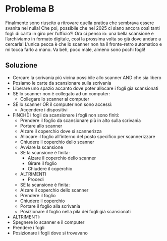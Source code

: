 # Problema B

Finalmente sono riuscito a ritrovare quella pratica che sembrava essere svanita nel nulla! Che poi, possibile che nel 2025 ci siano ancora così tanti fogli di carta in giro per l’ufficio?! Ora ci penso io: una bella scansione e l’archiviamo in formato digitale, così la prossima volta so già dove andare a cercarla! L’unica pecca è che lo scanner non ha il fronte-retro automatico e mi tocca farlo a mano. Va beh, poco male, almeno sono pochi fogli!

## Soluzione
- Cercare la scrivania più vicina possibile allo scanner AND che sia libero
- Posiamo le carte da scansionare sulla scrivania
- Liberare uno spazio accanto dove poter allocare i fogli gia scansionati
- SE lo scanner non è collegato ad un computer:
    - Collegare lo scanner al computer
- SE lo scanner OR il computer non sono accessi:
    - Accendere i dispositivi
- FINCHÈ i fogli da scansionare i fogli non sono finiti:
    - Prendere il foglio da scansionare più in alto sulla scrivania
    - Portare allo scanner
    - Alzare il coperchio dove si scannerizza
    - Allocare il foglio all'interno del posto specifico per scannerizzare
    - Chiudere il coperchio dello scanner
    - Avviare la scansione
    - SE la scansione è finita:
        - Alzare il coperchio dello scanner
        - Girare il foglio
        - Chiudere il coperchio
    - ALTRIMENTI
        - Procedi
    - SE la scansione è finita:
    - Alzare il coperchio dello scanner
    - Prendere il foglio
    - Chiudere il coperchio
    - Portare il foglio alla scrivania
    - Posizionare il foglio nella pila dei fogli già scansionati
- ALTRIMENTI:
- Spegnere lo scanner e il computer
- Prendere i fogli
- Posizionare i fogli dove si trovavano